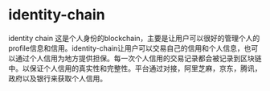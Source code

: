 # identity-chain
identity chain
这是个人身份的blockchain，主要是让用户可以很好的管理个人的profile信息和信用。identity-chain让用户可以交易自己的信用和个人信息，也可以通过个人信用为地方提供担保。每一次个人信用的交易记录都会被记录到区块链中。以保证个人信用的真实性和完整性。平台通过对接，阿里芝麻，京东，腾讯，政府以及银行来获取个人信用。
